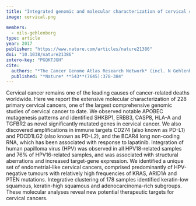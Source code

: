 ```yaml
---
title: "Integrated genomic and molecular characterization of cervical cancer"
image: cervical.png

members:
  - nils-gehlenborg
type: article
year: 2017
publisher: "https://www.nature.com/articles/nature21386"
doi: "10.1038/nature21386"
zotero-key: "PGQKTJGH"
cite:
  authors: "*The Cancer Genome Atlas Research Network* (incl. N Gehlenborg)"
  published: "*Nature* **543**(7645):378-384"
---
```

Cervical cancer remains one of the leading causes of cancer-related deaths worldwide. Here we report the extensive molecular characterization of 228 primary cervical cancers, one of the largest comprehensive genomic studies of cervical cancer to date. We observed notable APOBEC mutagenesis patterns and identified SHKBP1, ERBB3, CASP8, HLA-A and TGFBR2 as novel significantly mutated genes in cervical cancer. We also discovered amplifications in immune targets CD274 (also known as PD-L1) and PDCD1LG2 (also known as PD-L2), and the BCAR4 long non-coding RNA, which has been associated with response to lapatinib. Integration of human papilloma virus (HPV) was observed in all HPV18-related samples and 76% of HPV16-related samples, and was associated with structural aberrations and increased target-gene expression. We identified a unique set of endometrial-like cervical cancers, comprised predominantly of HPV-negative tumours with relatively high frequencies of KRAS, ARID1A and PTEN mutations. Integrative clustering of 178 samples identified keratin-low squamous, keratin-high squamous and adenocarcinoma-rich subgroups. These molecular analyses reveal new potential therapeutic targets for cervical cancers.